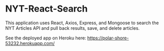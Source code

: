 # NYT-React-Search
This application uses React, Axios, Express, and Mongoose to search the NYT Articles API and pull back results, save, and delete articles.

See the deployed app on Heroku here:
https://polar-shore-53232.herokuapp.com/